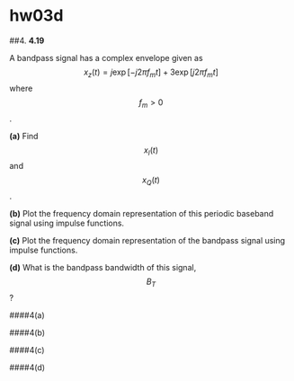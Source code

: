 # hw03d

##4.
**4.19**

A bandpass signal has a complex envelope given as
$$
x_z(t)=j\exp{\left[-j2\pi{f_m}t\right]}+3\exp{\left[j2\pi{f_m}t\right]}
$$
where $$f_m>0$$.

**(a)** Find $$x_I(t)$$ and $$x_Q(t)$$.

**(b)** Plot the frequency domain representation of this periodic baseband signal using impulse functions.

**(c)** Plot the frequency domain representation of the bandpass signal using impulse functions.

**(d)** What is the bandpass bandwidth of this signal, $$B_T$$?


####4(a)


####4(b)


####4(c)


####4(d)
